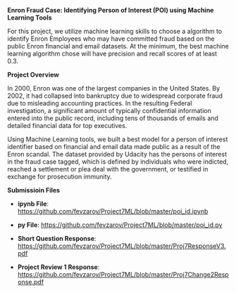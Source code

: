 **Enron Fraud Case: Identifying Person of Interest (POI) using Machine Learning Tools**

For this project, we utilize machine learning skills to choose a algorithm to identify Enron Employees who may have committed fraud based on the public Enron financial and email datasets. At the minimum, the best machine learning algorithm chose will have precision and recall scores of at least 0.3.

**Project Overview**

In 2000, Enron was one of the largest companies in the United States. By 2002, it had collapsed into bankruptcy due to widespread corporate fraud due to misleading accounting practices. In the resulting Federal investigation, a significant amount of typically confidential information entered into the public record, including tens of thousands of emails and detailed financial data for top executives. 

Using Machine Learning tools, we built a best model for a person of interest identifier based on financial and email data made public as a result of the Enron scandal. The dataset provided by Udacity has the persons of interest in the fraud case tagged, which is defined by individuals who were indicted, reached a settlement or plea deal with the government, or testified in exchange for prosecution immunity.

**Submissioin Files**

* **ipynb File**: https://github.com/fevzarov/Project7ML/blob/master/poi_id.ipynb

* **py File**: https://github.com/fevzarov/Project7ML/blob/master/poi_id.py

* **Short Question Response**: https://github.com/fevzarov/Project7ML/blob/master/Proj7ResponseV3.pdf

* **Project Review 1 Response**: https://github.com/fevzarov/Project7ML/blob/master/Proj7Change2Response.pdf
